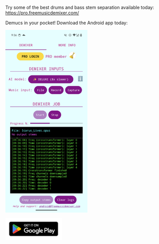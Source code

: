 Try some of the best drums and bass stem separation available today: https://pro.freemusicdemixer.com/

Demucs in your pocket! Download the Android app today:

<img src=".github/android-screenshot.png" width="256px" alt="music-demixer-android"/>

<a href="https://play.google.com/store/apps/details?id=com.freemusicdemixer.pro"><img alt="google-play-badge" width="176px" src=".github/google-play-badge.png"/></a>
